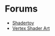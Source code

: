 # Forums

* [Shadertoy](https://www.shadertoy.com/)
* [Vertex Shader Art](https://www.vertexshaderart.com/)
